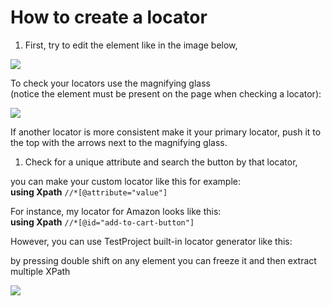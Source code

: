 # How to create a locator



1. First, try to edit the element like in the image below,

![](https://testproject-5b5666821ab7.intercom-attachments-1.com/i/o/491252338/33b946c5fa11952f11de07ad/875bd74c0bcefb227e37f36d7954d9a112e766d5.png)

To check your locators use the magnifying glass\
﻿(notice the element must be present on the page when checking a locator):

![](https://testproject-5b5666821ab7.intercom-attachments-1.com/i/o/491252358/8ccfbc23ea4fbabb562b1326/c90abeffa1079bd7ce0a645dbbbe61c4ffd141f8.png)

If another locator is more consistent make it your primary locator, push it to the top with the arrows next to the magnifying glass.

1. Check for a unique attribute and search the button by that locator,

you can make your custom locator like this for example:\
﻿**using Xpath** `//*[@attribute="value"]`

For instance, my locator for Amazon looks like this:\
﻿**using Xpath** `//*[@id="add-to-cart-button"]`

However, you can use TestProject built-in locator generator like this:

by pressing double shift on any element you can freeze it and then extract multiple XPath

![](https://downloads.intercomcdn.com/i/o/345808887/31cae38fc016512f4ecf8347/image.png)
